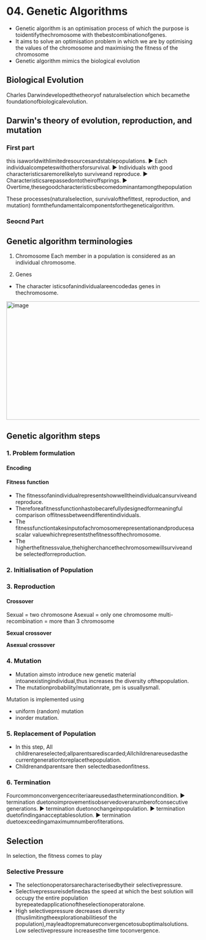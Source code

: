 # 04. Genetic Algorithms
- Genetic algorithm is an optimisation process of which the purpose is toidentifythechromosome with thebestcombinationofgenes.
- It aims to solve an optimisation problem in which we are by optimising the values of the chromosome and maximising the fitness of the chromosome
- Genetic algorithm mimics the biological evolution

## Biological Evolution
Charles Darwindevelopedthetheoryof naturalselection which becamethe foundationofbiologicalevolution.

## Darwin's theory of evolution, reproduction, and mutation

### First part
this isaworldwithlimitedresourcesandstablepopulations.
▶ Each individualcompeteswithothersforsurvival.
▶ Individuals with good characteristicsaremorelikelyto surviveand reproduce.
▶ Characteristicsarepassedontotheiroffsprings.
▶ Overtime,thesegoodcharacteristicsbecomedominantamongthepopulation

These processes(naturalselection, survivalofthefittest, reproduction, and mutation) formthefundamentalcomponentsforthegeneticalgorithm.

### Seocnd Part

## Genetic algorithm terminologies

1. Chromosome
Each member in a population is considered as an individual chromosome.

2. Genes
- The character isticsofanindividualareencodedas genes in thechromosome.


<img width="848" height="309" alt="image" src="https://github.com/user-attachments/assets/2f86631f-674d-4197-b0c7-187f0984f1bb" />

## Genetic algorithm steps

### 1. Problem formulation

#### Encoding


#### Fitness function
- The fitnessofanindividualrepresentshowwelltheindividualcansurviveand reproduce.
- Thereforeafitnessfunctionhastobecarefullydesignedformeaningful comparison offitnessbetweendifferentindividuals.
- The fitnessfunctiontakesinputofachromosomerepresentationandproducesa scalar valuewhichrepresentsthefitnessofthechromosome.
- The higherthefitnessvalue,thehigherchancethechromosomewillsurviveand be selectedforreproduction.

### 2. Initialisation of Population


### 3. Reproduction

#### Crossover
Sexual = two chromosone
Asexual = only one chromosome
multi-recombination = more than 3 chromosome

**Sexual crossover**

**Asexual crossover**

### 4. Mutation
- Mutation aimsto introduce new genetic material intoanexistingindividual,thus increases the diversity ofthepopulation.
- The mutationprobability/mutationrate, pm is usuallysmall.

Mutation is implemented using
- uniform (random) mutation 
- inorder mutation.

### 5. Replacement of Population
- In this step, All childrenareselected;allparentsarediscarded;Allchildrenareusedasthe currentgenerationtoreplacethepopulation.
- Childrenandparentsare then selectedbasedonfitness.

### 6. Termination
Fourcommonconvergencecriteriaareusedastheterminationcondition.
▶ termination duetonoimprovementisobservedoveranumberofconsecutive
generations.
▶ termination duetonochangeinpopulation.
▶ termination duetofindinganacceptablesolution.
▶ termination duetoexceedingamaximumnumberofiterations.

## Selection
In selection, the fitness comes to play

### Selective Pressure
- The selectionoperatorsarecharacterisedbytheir selectivepressure.
- Selectivepressureisdefinedas the speed at which the best solution will occupy the entire population byrepeatedapplicationoftheselectionoperatoralone.
- High selectivepressure decreases diversity (thuslimitingtheexplorationabilitiesof
the population),mayleadtoprematureconvergencetosuboptimalsolutions.
Low selectivepressure increasesthe time toconvergence.
